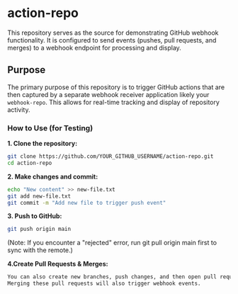 # action-repo

This repository serves as the source for demonstrating GitHub webhook functionality.
It is configured to send events (pushes, pull requests, and merges) to a webhook endpoint for processing and display.

## Purpose


The primary purpose of this repository is to trigger GitHub actions  that are then captured by a separate webhook receiver application likely your 
`webhook-repo`. This allows for real-time tracking and display of repository activity.

### How to Use (for Testing)

**1. Clone the repository:**

```bash
git clone https://github.com/YOUR_GITHUB_USERNAME/action-repo.git
cd action-repo
```
**2. Make changes and commit:**

```bash
echo "New content" >> new-file.txt
git add new-file.txt
git commit -m "Add new file to trigger push event"
```
**3. Push to GitHub:**

```bash
git push origin main
```
(Note: If you encounter a "rejected" error, run git pull origin main first to sync with the remote.)

**4.Create Pull Requests & Merges:**

```bash
You can also create new branches, push changes, and then open pull requests on GitHub.
Merging these pull requests will also trigger webhook events.
```
